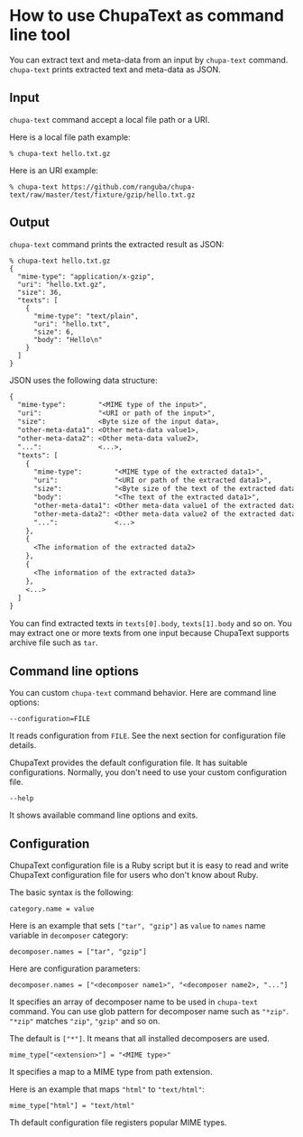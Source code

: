 # How to use ChupaText as command line tool

You can extract text and meta-data from an input by `chupa-text`
command. `chupa-text` prints extracted text and meta-data as JSON.

## Input

`chupa-text` command accept a local file path or a URI.

Here is a local file path example:

```
% chupa-text hello.txt.gz
```

Here is an URI example:

```
% chupa-text https://github.com/ranguba/chupa-text/raw/master/test/fixture/gzip/hello.txt.gz
```

## Output

`chupa-text` command prints the extracted result as JSON:

```
% chupa-text hello.txt.gz
{
  "mime-type": "application/x-gzip",
  "uri": "hello.txt.gz",
  "size": 36,
  "texts": [
    {
      "mime-type": "text/plain",
      "uri": "hello.txt",
      "size": 6,
      "body": "Hello\n"
    }
  ]
}
```

JSON uses the following data structure:

```txt
{
  "mime-type":        "<MIME type of the input>",
  "uri":              "<URI or path of the input>",
  "size":             <Byte size of the input data>,
  "other-meta-data1": <Other meta-data value1>,
  "other-meta-data2": <Other meta-data value2>,
  "...":              <...>,
  "texts": [
    {
      "mime-type":        "<MIME type of the extracted data1>",
      "uri":              "<URI or path of the extracted data1>",
      "size":             "<Byte size of the text of the extracted data1>",
      "body":             "<The text of the extracted data1>",
      "other-meta-data1": <Other meta-data value1 of the extracted data1>,
      "other-meta-data2": <Other meta-data value2 of the extracted data1>,
      "...":              <...>
    },
    {
      <The information of the extracted data2>
    },
    {
      <The information of the extracted data3>
    },
    <...>
  ]
}
```

You can find extracted texts in `texts[0].body`, `texts[1].body` and
so on. You may extract one or more texts from one input because
ChupaText supports archive file such as `tar`.

## Command line options

You can custom `chupa-text` command behavior. Here are command line
options:

`--configuration=FILE`

It reads configuration from `FILE`. See the next section for
configuration file details.

ChupaText provides the default configuration file. It has suitable
configurations. Normally, you don't need to use your custom
configuration file.

`--help`

It shows available command line options and exits.

## Configuration

ChupaText configuration file is a Ruby script but it is easy to read
and write ChupaText configuration file for users who don't know about
Ruby.

The basic syntax is the following:

```
category.name = value
```

Here is an example that sets `["tar", "gzip"]` as `value` to `names`
name variable in `decomposer` category:

```
decomposer.names = ["tar", "gzip"]
```

Here are configuration parameters:

`decomposer.names = ["<decomposer name1>", "<decomposer name2>, "..."]`

It specifies an array of decomposer name to be used in `chupa-text`
command. You can use glob pattern for decomposer name such as
`"*zip"`. `"*zip"` matches `"zip"`, `"gzip"` and so on.

The default is `["*"]`. It means that all installed decomposers are
used.

`mime_type["<extension>"] = "<MIME type>"`

It specifies a map to a MIME type from path extension.

Here is an example that maps `"html"` to `"text/html"`:

```
mime_type["html"] = "text/html"
```

Th default configuration file registers popular MIME types.
